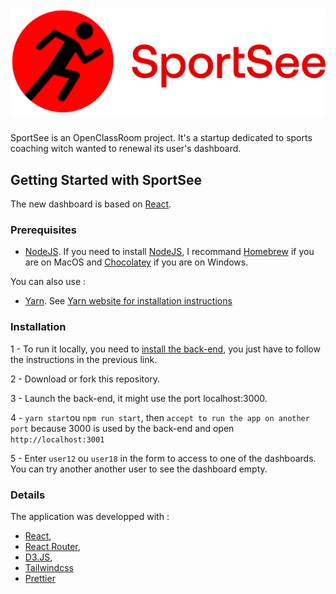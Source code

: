 <h1 align="center"><img src="https://github.com/Florent-Dentibiotic/FlorentMANUEL_12_04102021/blob/services/src/assets/logo-2.png"/></h1>

<p>SportSee is an OpenClassRoom project. It's a startup dedicated to sports coaching witch wanted to renewal its user's dashboard.</p>

## Getting Started with SportSee

The new dashboard is based on [React](https://reactjs.org/).

### Prerequisites

-   [NodeJS](https://nodejs.org/en/). If you need to install [NodeJS](https://nodejs.org/en/), I recommand [Homebrew](https://brew.sh/index_fr) if you are on MacOS and [Chocolatey](https://chocolatey.org) if you are on Windows.

You can also use :

-   [Yarn](https://yarnpkg.com/). See [Yarn website for installation instructions](https://yarnpkg.com/lang/en/docs/install/)

### Installation

1 - To run it locally, you need to [install the back-end](https://github.com/OpenClassrooms-Student-Center/P9-front-end-dashboard), you just have to follow the instructions in the previous link.

2 - Download or fork this repository.

3 - Launch the back-end, it might use the port localhost:3000.

4 - `yarn start`ou `npm run start`, then `accept to run the app on another port` because 3000 is used by the back-end and open `http://localhost:3001`

5 - Enter `user12` ou `user18` in the form to access to one of the dashboards. You can try another another user to see the dashboard empty.

### Details

The application was developped with :

-   [React](https://reactjs.org/),
-   [React Router](https://reactrouter.com),
-   [D3.JS](https://d3js.org),
-   [Tailwindcss](https://tailwindcss.com)
-   [Prettier](https://prettier.io)
